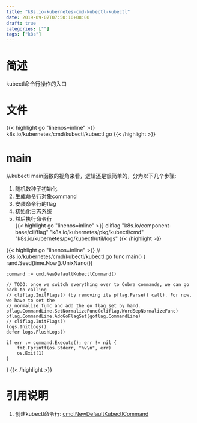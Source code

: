 ```yaml
---
title: "k8s.io-kubernetes-cmd-kubectl-kubectl"
date: 2019-09-07T07:50:10+08:00
draft: true
categories: [""]
tags: ["k8s"]
---
```

# 简述
kubectl命令行操作的入口

# 文件
{{< highlight go "linenos=inline" >}}
k8s.io/kubernetes/cmd/kubectl/kubectl.go
{{< /highlight >}}

# main
从kubectl main函数的视角来看，逻辑还是很简单的，分为以下几个步骤:  
1. 随机数种子初始化  
2. 生成命令行对象command  
3. 安装命令行的flag  
4. 初始化日志系统  
5. 然后执行命令行  
{{< highlight go "linenos=inline" >}}
cliflag "k8s.io/component-base/cli/flag"
"k8s.io/kubernetes/pkg/kubectl/cmd"
"k8s.io/kubernetes/pkg/kubectl/util/logs"
{{< /highlight >}}

{{< highlight go "linenos=inline" >}}
// k8s.io/kubernetes/cmd/kubectl/kubectl.go
func main() {
    rand.Seed(time.Now().UnixNano())

    command := cmd.NewDefaultKubectlCommand()

    // TODO: once we switch everything over to Cobra commands, we can go back to calling
    // cliflag.InitFlags() (by removing its pflag.Parse() call). For now, we have to set the
    // normalize func and add the go flag set by hand.
    pflag.CommandLine.SetNormalizeFunc(cliflag.WordSepNormalizeFunc)
    pflag.CommandLine.AddGoFlagSet(goflag.CommandLine)
    // cliflag.InitFlags()
    logs.InitLogs()
    defer logs.FlushLogs()

    if err := command.Execute(); err != nil {
        fmt.Fprintf(os.Stderr, "%v\n", err)
        os.Exit(1)
    }
}
{{< /highlight >}}
# 引用说明
1. 创建kubectl命令行: [cmd.NewDefaultKubectlCommand](http://www.zvier.top/post/k8s.io-kubernetes-pkg-kubectl-cmd-cmd/#newdefaultkubectlcommand)

